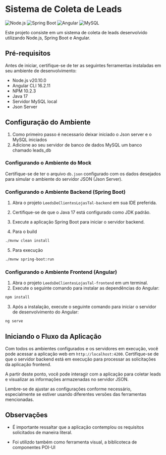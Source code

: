 # Sistema de Coleta de Leads

<p align="left">
  <img alt="Node.js" src="https://img.shields.io/badge/Node.js-green?logo=node.js&style=flat-square" />
  <img alt="Spring Boot" src="https://img.shields.io/badge/Spring_Boot-brightgreen?logo=spring&style=flat-square" />
  <img alt="Angular" src="https://img.shields.io/badge/Angular-red?logo=angular&style=flat-square" />
  <img alt="MySQL" src="https://img.shields.io/badge/MySQL-blue?logo=mysql&style=flat-square" />
</p>

Este projeto consiste em um sistema de coleta de leads desenvolvido utilizando Node.js, Spring Boot e Angular.

## Pré-requisitos

Antes de iniciar, certifique-se de ter as seguintes ferramentas instaladas em seu ambiente de desenvolvimento:

- Node.js v20.10.0
- Angular CLI 16.2.11
- NPM 10.2.3
- Java 17
- Servidor MySQL local
- Json Server

## Configuração do Ambiente

1. Como primeiro passo é necessario deixar iniciado o Json server e o MySQL iniciados
2. Adicione ao seu servidor de banco de dados MySQL um banco chamado leads_db

### Configurando o Ambiente do Mock

Certifique-se de ter o arquivo `db.json` configurado com os dados desejados para simular o ambiente do servidor JSON (Json Server).

### Configurando o Ambiente Backend (Spring Boot)

1. Abra o projeto `LeedsDeClientesLojasTal-backend` em sua IDE preferida.
2. Certifique-se de que o Java 17 está configurado como JDK padrão.
3. Execute a aplicação Spring Boot para iniciar o servidor backend.

4. Para o build
```bash
./mvnw clean install
```

5. Para execução
```bash
./mvnw spring-boot:run
```

### Configurando o Ambiente Frontend (Angular)

1. Abra o projeto `LeedsDeClientesLojasTal-frontend` em um terminal.
2. Execute o seguinte comando para instalar as dependências do Angular:

```bash
npm install
```

3. Após a instalação, execute o seguinte comando para iniciar o servidor de desenvolvimento do Angular:

```bash
ng serve
```

## Iniciando o Fluxo da Aplicação

Com todos os ambientes configurados e os servidores em execução, você pode acessar a aplicação web em `http://localhost:4200`. Certifique-se de que o servidor backend está em execução para processar as solicitações da aplicação frontend.

A partir deste ponto, você pode interagir com a aplicação para coletar leads e visualizar as informações armazenadas no servidor JSON.

Lembre-se de ajustar as configurações conforme necessário, especialmente se estiver usando diferentes versões das ferramentas mencionadas.

## Observações

- É importante ressaltar que a aplicação contemplou os requisitos solicitados de maneira literal.

- Foi utilizdo também como ferramenta visual, a biblicoteca de componentes POI-UI
